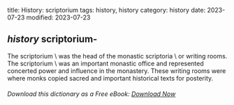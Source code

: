 title: History: scriptorium
tags: history, history
category: history
date: 2023-07-23
modified: 2023-07-23

## _history_  scriptorium-
The   scriptorium \ was the head of
the monastic   scriptoria \ or writing rooms.   The
scriptorium \ was an important monastic office and represented
concerted power and influence in the monastery.   These writing rooms
were where monks copied sacred and important historical texts for posterity.


###### Download *this* dictionary as a Free eBook: [Download Now]({static}static/SerfHistoryDictionary.pdf)

